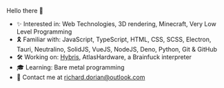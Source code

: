 Hello there 👋

- ✨ Interested in: Web Technologies, 3D rendering, Minecraft, Very Low Level Programming
- 🎗️ Familiar with: JavaScript, TypeScript, HTML, CSS, SCSS, Electron, Tauri, Neutralino, SolidJS, VueJS, NodeJS, Deno, Python, Git & GitHub
- 🛠️ Working on: [Hybris](https://github.com/HybrisMC), AtlasHardware, a Brainfuck interpreter
- 🎓 Learning: Bare metal programming
- 📩 Contact me at richard.dorian@outlook.com
